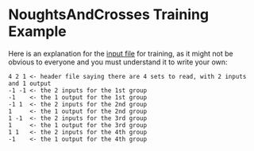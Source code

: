 # NoughtsAndCrosses Training Example

Here is an explanation for the [input file](http://php.net/manual/en/fann.examples-1.php) for training, as it might not be obvious to everyone and you must understand it to write your own:

    4 2 1 <- header file saying there are 4 sets to read, with 2 inputs and 1 output
    -1 -1 <- the 2 inputs for the 1st group
    -1    <- the 1 output for the 1st group
    -1 1  <- the 2 inputs for the 2nd group
    1     <- the 1 output for the 2nd group
    1 -1  <- the 2 inputs for the 3rd group
    1     <- the 1 output for the 3rd group
    1 1   <- the 2 inputs for the 4th group
    -1    <- the 1 output for the 4th group

